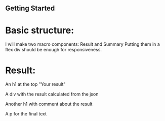 ## Getting Started

# Basic structure:

I will make two macro components: Result and Summary
Putting them in a flex div should be enough for responsiveness. 

# Result:
An h1 at the top "Your result"

A div with the result calculated from the json

Another h1 with comment about the result   

A p for the final text
